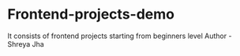 # Frontend-projects-demo
It consists of frontend projects starting from beginners level
Author - Shreya Jha
